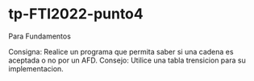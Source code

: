 # tp-FTI2022-punto4
Para Fundamentos

Consigna:
Realice un programa que permita saber si una cadena es aceptada o no por un AFD. Consejo: Utilice una tabla trensicion para su implementacion.
